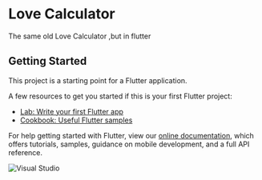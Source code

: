 # Love Calculator


The same old Love Calculator ,but in flutter

## Getting Started

This project is a starting point for a Flutter application.

A few resources to get you started if this is your first Flutter project:

- [Lab: Write your first Flutter app](https://flutter.dev/docs/get-started/codelab)
- [Cookbook: Useful Flutter samples](https://flutter.dev/docs/cookbook)

For help getting started with Flutter, view our
[online documentation](https://flutter.dev/docs), which offers tutorials,
samples, guidance on mobile development, and a full API reference.

![Visual Studio](https://img.shields.io/badge/Visual%20Studio-5C2D91.svg?style=for-the-badge&logo=visual-studio&logoColor=white)
